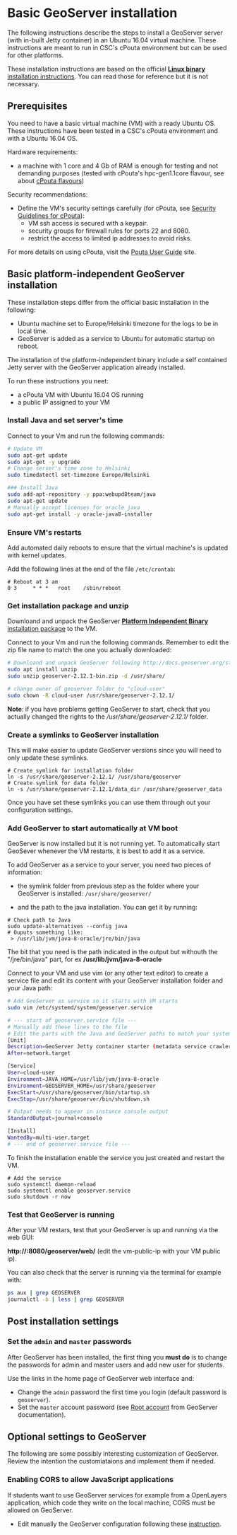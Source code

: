 # Basic GeoServer installation

The following instructions describe the steps to install a GeoServer server (with in-built Jetty container) in an Ubuntu 16.04 virtual machine. These instructions are meant to run in CSC's cPouta environment but can be used for other platforms.

These installation instructions are based on the official [**Linux binary** installation instructions](
http://docs.geoserver.org/maintain/en/user/installation/linux.html). You can read those for reference but it is not necessary.

## Prerequisites
You need to have a basic virtual machine (VM) with a ready Ubuntu OS. These instructions have been tested in a CSC's cPouta environment and with a Ubuntu 16.04 OS.

Hardware requirements:
- a machine with 1 core and 4 Gb of RAM is enough for testing and not demanding purposes (tested with cPouta's hpc-gen1.1core flavour, see about [cPouta flavours](https://research.csc.fi/pouta-flavours))

Security recommendations:
- Define the VM's security settings carefully (for cPouta, see [Security Guidelines for cPouta](https://research.csc.fi/pouta-security)):
  - VM ssh access is secured with a keypair.
  - security groups for firewall rules for ports 22 and 8080.
  - restrict the access to limited ip addresses to avoid risks.

For more details on using cPouta, visit the [Pouta User Guide](https://research.csc.fi/pouta-user-guide) site.

## Basic platform-independent GeoServer installation

These installation steps differ from the official basic installation in the following:
- Ubuntu machine set to Europe/Helsinki timezone for the logs to be in local time.
- GeoServer is added as a service to Ubuntu for automatic startup on reboot.

The installation of the platform-independent binary include a self contained
Jetty server with the GeoServer application already installed.

To run these instructions you neet:
- a cPouta VM with Ubuntu 16.04 OS running
- a public IP assigned to your VM

### Install Java and set server's time

Connect to your Vm and run the following commands:

````bash
# Update VM
sudo apt-get update
sudo apt-get -y upgrade
# Change server's time zone to Helsinki
sudo timedatectl set-timezone Europe/Helsinki

### Install Java
sudo add-apt-repository -y ppa:webupd8team/java
sudo apt-get update
# Manually accept licenses for oracle java
sudo apt-get install -y oracle-java8-installer
````

### Ensure VM's restarts
Add automated daily reboots to ensure that the virtual machine's is updated with kernel updates.

Add the following lines at the end of the file `/etc/crontab`:
```
# Reboot at 3 am
0 3     * * *   root    /sbin/reboot
```

### Get installation package and unzip

Downloand and unpack the GeoServer [**Platform Independent Binary** installation package](http://geoserver.org/release/maintain/) to the VM.

Connect to your Vm and run the following commands. Remember to edit the zip file
 name to match the one you actually downloaded:

```bash
# Downloand and unpack GeoServer following http://docs.geoserver.org/stable/en/user/installation/linux.html
sudo apt install unzip
sudo unzip geoserver-2.12.1-bin.zip -d /usr/share/

# change owner of geoserver folder to "cloud-user"
sudo chown -R cloud-user /usr/share/geoserver-2.12.1/
```

**Note**:  if you have problems getting GeoServer to start, check that you actually changed the rights to the */usr/share/geoserver-2.12.1/* folder.

###  Create a symlinks to GeoServer installation
This will make easier to update GeoServer versions since you will need to only update these symlinks.
```
# Create symlink for installation folder
ln -s /usr/share/geoserver-2.12.1/ /usr/share/geoserver
# Create symlink for data folder
ln -s /usr/share/geoserver-2.12.1/data_dir /usr/share/geoserver_data
```

Once you have set these symlinks you can use them through out your configuration settings.

### Add GeoServer to start automatically at VM boot
GeoServer is now installed but it is not running yet. To automatically start
GeoSever whenever the VM restarts, it is best to add it as a service.

To add GeoServer as a service to your server, you need two pieces of information:

- the symlink folder from previous step as the folder where your GeoServer is installed: `/usr/share/geoserver/`

- and the path to the java installation. You can get it by running:
```
# Check path to Java
sudo update-alternatives --config java
# Ouputs something like:
 > /usr/lib/jvm/java-8-oracle/jre/bin/java
```
The bit that you need is the path indicated in the output but withouth the
"/jre/bin/java" part, for ex **/usr/lib/jvm/java-8-oracle**

Connect to your VM and use vim (or any other text editor) to create a service
file and edit its content with your GeoServer installation folder and your
Java path:

````bash
# Add GeoServer as service so it starts with VM starts
sudo vim /etc/systemd/system/geoserver.service

# --- start of geoserver.service file ---
# Manually add these lines to the file
# Edit the parts with the Java and GeoServer paths to match your system
[Unit]
Description=GeoServer Jetty container starter (metadata service crawler)
After=network.target

[Service]
User=cloud-user
Environment=JAVA_HOME=/usr/lib/jvm/java-8-oracle
Environment=GEOSERVER_HOME=/usr/share/geoserver
ExecStart=/usr/share/geoserver/bin/startup.sh
ExecStop=/usr/share/geoserver/bin/shutdown.sh

# Output needs to appear in instance console output
StandardOutput=journal+console

[Install]
WantedBy=multi-user.target
# --- end of geoserver.service file ---
````

To finish the installation enable the service you just created and restart the VM.

````
# Add the service
sudo systemctl daemon-reload
sudo systemctl enable geoserver.service
sudo shutdown -r now
````

### Test that GeoServer is running

After your VM restars, test that your GeoServer is up and running via the web GUI:

**http://<vm-public-ip>:8080/geoserver/web/** (edit the vm-public-ip with your VM public ip).

You can also check that the server is running via the terminal for example with:
```bash
ps aux | grep GEOSERVER
journalctl -b | less | grep GEOSERVER
```

## Post installation settings

### Set the `admin` and `master` passwords

After GeoServer has been installed, the first thing you **must do** is to change the passwords for admin and master users and add new user for students.

Use the links in the home page of GeoServer web interface and:
- Change the `admin` password the first time you login (default password is `geoserver`).
- Set the `master` account password (see [Root account](http://docs.geoserver.org/stable/en/user/security/root.html) from GeoServer documentation).

## Optional settings to GeoServer
The following are some possibly interesting customization of GeoServer. Review the intention the customiataions and implement them if needed.

### Enabling CORS to allow JavaScript applications
If students want to use GeoServer services for example from a OpenLayers application, which code they write on the local machine, CORS must be allowed on GeoServer.
- Edit manually the GeoServer configuration following these [instruction](http://docs.geoserver.org/latest/en/user/production/container.html#enable-cors).

